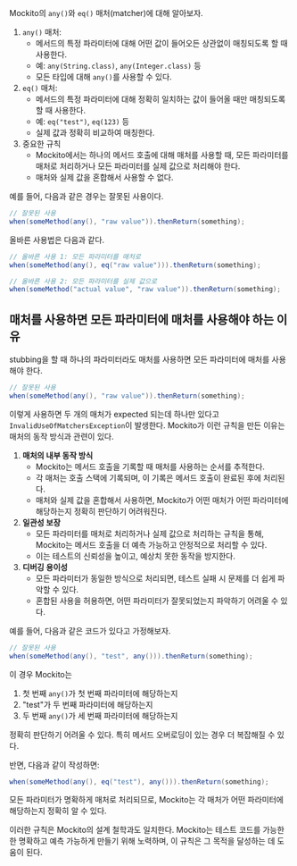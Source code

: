 Mockito의 `any()`와 `eq()` 매처(matcher)에 대해 알아보자.

1. `any()` 매처:
    - 메서드의 특정 파라미터에 대해 어떤 값이 들어오든 상관없이 매칭되도록 할 때 사용한다.
    - 예: `any(String.class)`, `any(Integer.class)` 등
    - 모든 타입에 대해 `any()`를 사용할 수 있다.
2. `eq()` 매처: 
    - 메서드의 특정 파라미터에 대해 정확히 일치하는 값이 들어올 때만 매칭되도록 할 때 사용한다.
    - 예: `eq("test")`, `eq(123)` 등
    - 실제 값과 정확히 비교하여 매칭한다.
3. 중요한 규칙
    - Mockito에서는 하나의 메서드 호출에 대해 매처를 사용할 때, 모든 파라미터를 매처로 처리하거나 모든 파라미터를 실제 값으로 처리해야 한다.
    - 매처와 실제 값을 혼합해서 사용할 수 없다.

예를 들어, 다음과 같은 경우는 잘못된 사용이다.

```java
// 잘못된 사용
when(someMethod(any(), "raw value")).thenReturn(something);
```

올바른 사용법은 다음과 같다.

```java
// 올바른 사용 1: 모든 파라미터를 매처로
when(someMethod(any(), eq("raw value"))).thenReturn(something);

// 올바른 사용 2: 모든 파라미터를 실제 값으로
when(someMethod("actual value", "raw value")).thenReturn(something);
```

## 매처를 사용하면 모든 파라미터에 매처를 사용해야 하는 이유

stubbing을 할 때 하나의 파라미터라도 매처를 사용하면 모든 파라미터에 매처를 사용해야 한다.

```java
// 잘못된 사용
when(someMethod(any(), "raw value")).thenReturn(something);
```

이렇게 사용하면 두 개의 매처가 expected 되는데 하나만 있다고 `InvalidUseOfMatchersException`이 발생한다. Mockito가 이런 규칙을 만든 이유는 매처의 동작 방식과 관련이 있다.

1. **매처의 내부 동작 방식**
    - Mockito는 메서드 호출을 기록할 때 매처를 사용하는 순서를 추적한다.
    - 각 매처는 호출 스택에 기록되며, 이 기록은 메서드 호출이 완료된 후에 처리된다.
    - 매처와 실제 값을 혼합해서 사용하면, Mockito가 어떤 매처가 어떤 파라미터에 해당하는지 정확히 판단하기 어려워진다.
2. **일관성 보장**
    - 모든 파라미터를 매처로 처리하거나 실제 값으로 처리하는 규칙을 통해, Mockito는 메서드 호출을 더 예측 가능하고 안정적으로 처리할 수 있다.
    - 이는 테스트의 신뢰성을 높이고, 예상치 못한 동작을 방지한다.
3. **디버깅 용이성**
    - 모든 파라미터가 동일한 방식으로 처리되면, 테스트 실패 시 문제를 더 쉽게 파악할 수 있다.
    - 혼합된 사용을 허용하면, 어떤 파라미터가 잘못되었는지 파악하기 어려울 수 있다.

예를 들어, 다음과 같은 코드가 있다고 가정해보자.

```java
// 잘못된 사용
when(someMethod(any(), "test", any())).thenReturn(something);
```

이 경우 Mockito는 

1. 첫 번째 `any()`가 첫 번째 파라미터에 해당하는지
2. "test"가 두 번째 파라미터에 해당하는지
3. 두 번째 `any()`가 세 번째 파라미터에 해당하는지

정확히 판단하기 어려울 수 있다. 특히 메서드 오버로딩이 있는 경우 더 복잡해질 수 있다.

반면, 다음과 같이 작성하면:

```java
when(someMethod(any(), eq("test"), any())).thenReturn(something);
```

모든 파라미터가 명확하게 매처로 처리되므로, Mockito는 각 매처가 어떤 파라미터에 해당하는지 정확히 알 수 있다.

이러한 규칙은 Mockito의 설계 철학과도 일치한다. Mockito는 테스트 코드를 가능한 한 명확하고 예측 가능하게 만들기 위해 노력하며, 이 규칙은 그 목적을 달성하는 데 도움이 된다.



